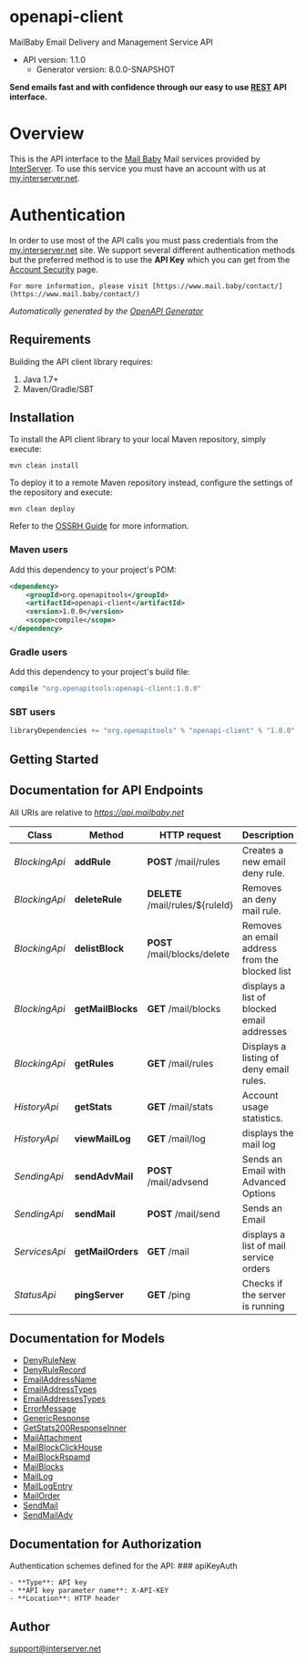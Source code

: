 # openapi-client

MailBaby Email Delivery and Management Service API
- API version: 1.1.0
    - Generator version: 8.0.0-SNAPSHOT

**Send emails fast and with confidence through our easy to use [REST](https://en.wikipedia.org/wiki/Representational_state_transfer) API interface.**
# Overview
This is the API interface to the [Mail Baby](https//mail.baby/) Mail services provided by [InterServer](https://www.interserver.net). To use this service you must have an account with us at [my.interserver.net](https://my.interserver.net).
# Authentication
In order to use most of the API calls you must pass credentials from the [my.interserver.net](https://my.interserver.net/) site.
We support several different authentication methods but the preferred method is to use the **API Key** which you can get from the [Account Security](https://my.interserver.net/account_security) page.


    For more information, please visit [https://www.mail.baby/contact/](https://www.mail.baby/contact/)

*Automatically generated by the [OpenAPI Generator](https://openapi-generator.tech)*

## Requirements

Building the API client library requires:
1. Java 1.7+
2. Maven/Gradle/SBT

## Installation

To install the API client library to your local Maven repository, simply execute:

```shell
mvn clean install
```

To deploy it to a remote Maven repository instead, configure the settings of the repository and execute:

```shell
mvn clean deploy
```

Refer to the [OSSRH Guide](http://central.sonatype.org/pages/ossrh-guide.html) for more information.

### Maven users

Add this dependency to your project's POM:

```xml
<dependency>
    <groupId>org.openapitools</groupId>
    <artifactId>openapi-client</artifactId>
    <version>1.0.0</version>
    <scope>compile</scope>
</dependency>
```

### Gradle users

Add this dependency to your project's build file:

```groovy
compile "org.openapitools:openapi-client:1.0.0"
```

### SBT users

```scala
libraryDependencies += "org.openapitools" % "openapi-client" % "1.0.0"
```

## Getting Started

## Documentation for API Endpoints

All URIs are relative to *https://api.mailbaby.net*

Class | Method | HTTP request | Description
------------ | ------------- | ------------- | -------------
*BlockingApi* | **addRule** | **POST** /mail/rules | Creates a new email deny rule.
*BlockingApi* | **deleteRule** | **DELETE** /mail/rules/${ruleId} | Removes an deny mail rule.
*BlockingApi* | **delistBlock** | **POST** /mail/blocks/delete | Removes an email address from the blocked list
*BlockingApi* | **getMailBlocks** | **GET** /mail/blocks | displays a list of blocked email addresses
*BlockingApi* | **getRules** | **GET** /mail/rules | Displays a listing of deny email rules.
*HistoryApi* | **getStats** | **GET** /mail/stats | Account usage statistics.
*HistoryApi* | **viewMailLog** | **GET** /mail/log | displays the mail log
*SendingApi* | **sendAdvMail** | **POST** /mail/advsend | Sends an Email with Advanced Options
*SendingApi* | **sendMail** | **POST** /mail/send | Sends an Email
*ServicesApi* | **getMailOrders** | **GET** /mail | displays a list of mail service orders
*StatusApi* | **pingServer** | **GET** /ping | Checks if the server is running


## Documentation for Models

 - [DenyRuleNew](DenyRuleNew.md)
 - [DenyRuleRecord](DenyRuleRecord.md)
 - [EmailAddressName](EmailAddressName.md)
 - [EmailAddressTypes](EmailAddressTypes.md)
 - [EmailAddressesTypes](EmailAddressesTypes.md)
 - [ErrorMessage](ErrorMessage.md)
 - [GenericResponse](GenericResponse.md)
 - [GetStats200ResponseInner](GetStats200ResponseInner.md)
 - [MailAttachment](MailAttachment.md)
 - [MailBlockClickHouse](MailBlockClickHouse.md)
 - [MailBlockRspamd](MailBlockRspamd.md)
 - [MailBlocks](MailBlocks.md)
 - [MailLog](MailLog.md)
 - [MailLogEntry](MailLogEntry.md)
 - [MailOrder](MailOrder.md)
 - [SendMail](SendMail.md)
 - [SendMailAdv](SendMailAdv.md)


<a id="documentation-for-authorization"></a>
## Documentation for Authorization


Authentication schemes defined for the API:
    <a id="apiKeyAuth"></a>
    ### apiKeyAuth

    - **Type**: API key
    - **API key parameter name**: X-API-KEY
    - **Location**: HTTP header
                

## Author

support@interserver.net

